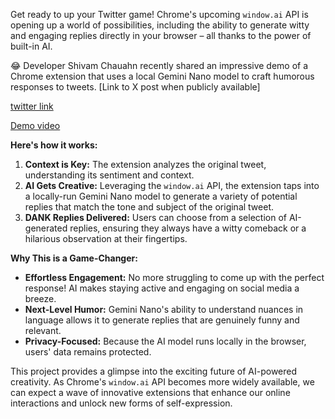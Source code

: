 Get ready to up your Twitter game! Chrome's upcoming `window.ai` API is opening up a world of possibilities, including the ability to generate witty and engaging replies directly in your browser – all thanks to the power of built-in AI.

😂 Developer Shivam Chauahn recently shared an impressive demo of a Chrome extension that uses a local Gemini Nano model to craft humorous responses to tweets. [Link to X post when publicly available]

[twitter link](https://x.com/shivam_chauhan0/status/1807829573679435791)

[Demo video](https://video.twimg.com/ext_tw_video/1807829208476876800/pu/vid/avc1/720x896/cvhvg7NaCk3Fa7jV.mp4)

**Here's how it works:**

1. **Context is Key:** The extension analyzes the original tweet, understanding its sentiment and context.
2. **AI Gets Creative:** Leveraging the `window.ai` API, the extension taps into a locally-run Gemini Nano model to generate a variety of potential replies that match the tone and subject of the original tweet.
3. **DANK Replies Delivered:** Users can choose from a selection of AI-generated replies, ensuring they always have a witty comeback or a hilarious observation at their fingertips.

**Why This is a Game-Changer:**

* **Effortless Engagement:** No more struggling to come up with the perfect response! AI makes staying active and engaging on social media a breeze.
* **Next-Level Humor:** Gemini Nano's ability to understand nuances in language allows it to generate replies that are genuinely funny and relevant.
* **Privacy-Focused:** Because the AI model runs locally in the browser, users' data remains protected.

This project provides a glimpse into the exciting future of AI-powered creativity. As Chrome's `window.ai` API becomes more widely available, we can expect a wave of innovative extensions that enhance our online interactions and unlock new forms of self-expression.

